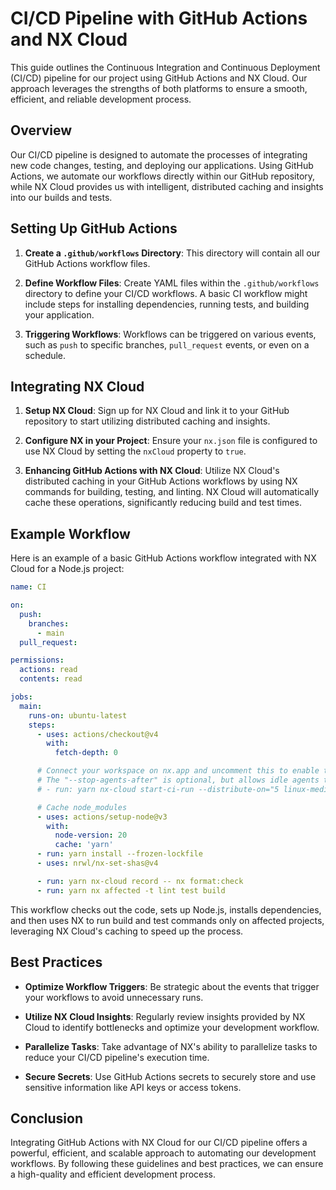 # CI/CD Pipeline with GitHub Actions and NX Cloud

This guide outlines the Continuous Integration and Continuous Deployment (CI/CD) pipeline for our project using GitHub Actions and NX Cloud. Our approach leverages the strengths of both platforms to ensure a smooth, efficient, and reliable development process.

## Overview

Our CI/CD pipeline is designed to automate the processes of integrating new code changes, testing, and deploying our applications. Using GitHub Actions, we automate our workflows directly within our GitHub repository, while NX Cloud provides us with intelligent, distributed caching and insights into our builds and tests.

## Setting Up GitHub Actions

1. **Create a `.github/workflows` Directory**: This directory will contain all our GitHub Actions workflow files.

2. **Define Workflow Files**: Create YAML files within the `.github/workflows` directory to define your CI/CD workflows. A basic CI workflow might include steps for installing dependencies, running tests, and building your application.

3. **Triggering Workflows**: Workflows can be triggered on various events, such as `push` to specific branches, `pull_request` events, or even on a schedule.

## Integrating NX Cloud

1. **Setup NX Cloud**: Sign up for NX Cloud and link it to your GitHub repository to start utilizing distributed caching and insights.

2. **Configure NX in your Project**: Ensure your `nx.json` file is configured to use NX Cloud by setting the `nxCloud` property to `true`.

3. **Enhancing GitHub Actions with NX Cloud**: Utilize NX Cloud's distributed caching in your GitHub Actions workflows by using NX commands for building, testing, and linting. NX Cloud will automatically cache these operations, significantly reducing build and test times.

## Example Workflow

Here is an example of a basic GitHub Actions workflow integrated with NX Cloud for a Node.js project:

```yaml
name: CI

on:
  push:
    branches:
      - main
  pull_request:

permissions:
  actions: read
  contents: read

jobs:
  main:
    runs-on: ubuntu-latest
    steps:
      - uses: actions/checkout@v4
        with:
          fetch-depth: 0

      # Connect your workspace on nx.app and uncomment this to enable task distribution.
      # The "--stop-agents-after" is optional, but allows idle agents to shut down once the "build" targets have been requested
      # - run: yarn nx-cloud start-ci-run --distribute-on="5 linux-medium-js" --stop-agents-after="build"

      # Cache node_modules
      - uses: actions/setup-node@v3
        with:
          node-version: 20
          cache: 'yarn'
      - run: yarn install --frozen-lockfile
      - uses: nrwl/nx-set-shas@v4

      - run: yarn nx-cloud record -- nx format:check
      - run: yarn nx affected -t lint test build
```

This workflow checks out the code, sets up Node.js, installs dependencies, and then uses NX to run build and test commands only on affected projects, leveraging NX Cloud's caching to speed up the process.

## Best Practices

- **Optimize Workflow Triggers**: Be strategic about the events that trigger your workflows to avoid unnecessary runs.

- **Utilize NX Cloud Insights**: Regularly review insights provided by NX Cloud to identify bottlenecks and optimize your development workflow.

- **Parallelize Tasks**: Take advantage of NX's ability to parallelize tasks to reduce your CI/CD pipeline's execution time.

- **Secure Secrets**: Use GitHub Actions secrets to securely store and use sensitive information like API keys or access tokens.

## Conclusion

Integrating GitHub Actions with NX Cloud for our CI/CD pipeline offers a powerful, efficient, and scalable approach to automating our development workflows. By following these guidelines and best practices, we can ensure a high-quality and efficient development process.
